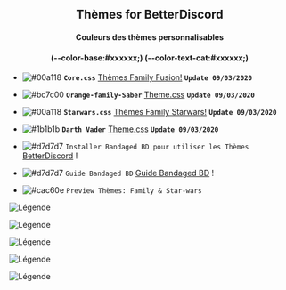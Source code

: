 <h2 align="center">Thèmes for BetterDiscord</h2>
<h4 align="center">Couleurs des thèmes personnalisables</h4>
<h4 align="center">(--color-base:#xxxxxx;)  (--color-text-cat:#xxxxxx;)</h4>

- ![#00a118](https://placehold.it/15/00a118/b5e853?text=+) **`Core.css`** [Thèmes Family Fusion!](https://bibitor31.github.io/Bibitor-Themes/addons/core.css) **`Update 09/03/2020`**

- ![#bc7c00](https://placehold.it/15/bc7c00/b5e853?text=+) **`Orange-family-Saber`** [Theme.css](https://bibitor31.github.io/Bibitor-Themes/Orange-family-Saber.theme.css) **`Update 09/03/2020`**

- ![#00a118](https://placehold.it/15/00a118/b5e853?text=+) **`Starwars.css`** [Thèmes Family Starwars!](https://bibitor31.github.io/Bibitor-Themes/addons/Starwars.css) **`Update 09/03/2020`**

- ![#1b1b1b](https://placehold.it/15/1b1b1b/b5e853?text=+) **`Darth Vader`** [Theme.css](https://bibitor31.github.io/Bibitor-Themes/Darth-Vader.theme.css) **`Update 09/03/2020`**

- ![#d7d7d7](https://placehold.it/15/d7d7d7/b5e853?text=+) `Installer Bandaged BD pour utiliser les Thèmes`  [BetterDiscord](https://betterdiscord.net/home/) !

- ![#d7d7d7](https://placehold.it/15/d7d7d7/b5e853?text=+) `Guide Bandaged BD`  [Guide Bandaged BD](https://0x71.cc/bd/guide/) !

- ![#cac60e](https://placehold.it/15/cac60e/b5e853?text=+) `Preview Thèmes: Family & Star-wars`

![Légende](https://i.imgur.com/xLdIeV7.png)

![Légende](https://i.imgur.com/F96euMh.png)

![Légende](https://i.imgur.com/cQu15yO.png)

![Légende](https://i.imgur.com/GgAUb6r.png)

![Légende](https://i.imgur.com/0BgB6wV.png)
